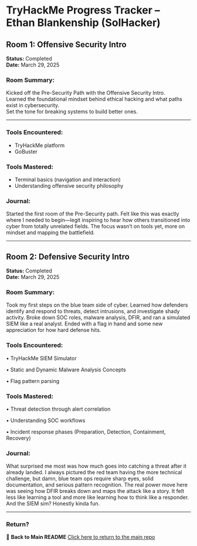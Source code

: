 # TryHackMe Progress Tracker – Ethan Blankenship (SolHacker)

## Room 1: Offensive Security Intro  
**Status:** Completed  
**Date:** March 29, 2025

### Room Summary:
Kicked off the Pre-Security Path with the Offensive Security Intro.  
Learned the foundational mindset behind ethical hacking and what paths exist in cybersecurity.  
Set the tone for breaking systems to build better ones.

---

### Tools Encountered:
- TryHackMe platform
- GoBuster 

### Tools Mastered:
- Terminal basics (navigation and interaction)
- Understanding offensive security philosophy

### Journal:
Started the first room of the Pre-Security path. 
Felt like this was exactly where I needed to begin—legit inspiring to hear how others transitioned into cyber from totally unrelated fields. 
The focus wasn’t on tools yet, more on mindset and mapping the battlefield.

---

## Room 2: Defensive Security Intro
**Status:** Completed  
**Date:** March 29, 2025

### Room Summary:
Took my first steps on the blue team side of cyber. 
Learned how defenders identify and respond to threats, detect intrusions, and investigate shady activity. 
Broke down SOC roles, malware analysis, DFIR, and ran a simulated SIEM like a real analyst. 
Ended with a flag in hand and some new appreciation for how hard defense hits.

### Tools Encountered:

• TryHackMe SIEM Simulator

• Static and Dynamic Malware Analysis Concepts

• Flag pattern parsing

### Tools Mastered:

• Threat detection through alert correlation

• Understanding SOC workflows

• Incident response phases (Preparation, Detection, Containment, Recovery)

### Journal:

What surprised me most was how much goes into catching a threat after it already landed. 
I always pictured the red team having the more technical challenge, but damn, blue team ops require sharp eyes, solid documentation, and serious pattern recognition. 
The real power move here was seeing how DFIR breaks down and maps the attack like a story.
It felt less like learning a tool and more like learning how to think like a responder. 
And the SIEM sim? Honestly kinda fun.
 
---

### Return?
📌 **Back to Main README**
[Click here to return to the main repo](https://github.com/Ethandler/tryhackme-progress/blob/main/README.md)
